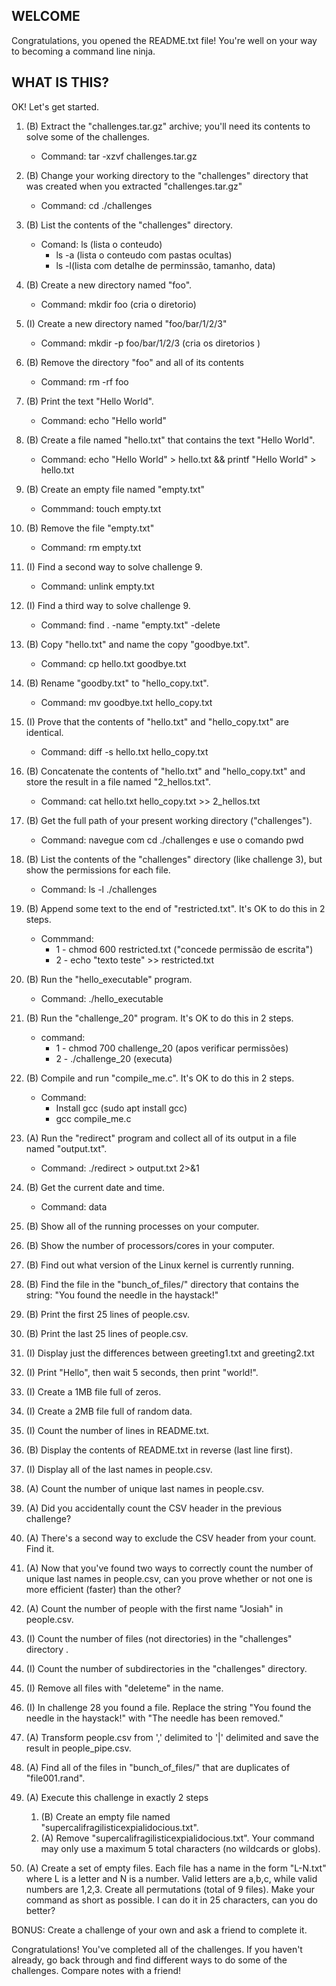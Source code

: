 WELCOME
--------------------------------------------------------------------------------
Congratulations, you opened the README.txt file! You're well on your way to
becoming a command line ninja.

WHAT IS THIS?
--------------------------------------------------------------------------------

OK! Let's get started.

1. (B) Extract the "challenges.tar.gz" archive; you'll need its contents to
   solve some of the challenges.
      - Command: tar -xzvf challenges.tar.gz

2. (B) Change your working directory to the "challenges" directory that was
   created when you extracted "challenges.tar.gz"
	- Command: cd ./challenges

3. (B) List the contents of the "challenges" directory.
	- Comand: ls (lista o conteudo)
		- ls -a (lista o conteudo com pastas ocultas)
		- ls -l(lista com detalhe de perminssão, tamanho, data)

4. (B) Create a new directory named "foo".
	- Command: mkdir foo (cria o diretorio)

5. (I) Create a new directory named "foo/bar/1/2/3"
	- Command: mkdir -p foo/bar/1/2/3 (cria os diretorios
)
6. (B) Remove the directory "foo" and all of its contents
	- Command: rm -rf foo

7. (B) Print the text "Hello World".
	- Command: echo "Hello world"

8. (B) Create a file named "hello.txt" that contains the text "Hello World".
	- Command: echo "Hello World" > hello.txt && printf "Hello World" > hello.txt

9. (B) Create an empty file named "empty.txt"
	- Commmand: touch empty.txt

10. (B) Remove the file "empty.txt"
	- Command: rm empty.txt

11. (I) Find a second way to solve challenge 9.
	- Command: unlink empty.txt

12. (I) Find a third way to solve challenge 9.
	- Command: find . -name "empty.txt" -delete

13. (B) Copy "hello.txt" and name the copy "goodbye.txt".
	- Command: cp hello.txt goodbye.txt

14. (B) Rename "goodby.txt" to "hello_copy.txt".
	- Command: mv goodbye.txt  hello_copy.txt

15. (I) Prove that the contents of "hello.txt" and "hello_copy.txt" are
    identical.
	- Command: diff -s hello.txt hello_copy.txt
 
16. (B) Concatenate the contents of "hello.txt" and "hello_copy.txt" and store
    the result in a file named "2_hellos.txt".
	- Command: cat hello.txt hello_copy.txt >> 2_hellos.txt

17. (B) Get the full path of your present working directory ("challenges").
	- Command: navegue com cd ./challenges e use o comando  pwd 

18. (B) List the contents of the "challenges" directory (like challenge 3), but
    show the permissions for each file.
	- Command: ls -l ./challenges

19. (B) Append some text to the end of "restricted.txt". It's OK to do this in
    2 steps.
	- Commmand: 
		- 1 - chmod 600 restricted.txt ("concede permissão de escrita")
		- 2 - echo "texto teste" >> restricted.txt

20. (B) Run the "hello_executable" program.
	- Command: ./hello_executable

21. (B) Run the "challenge_20" program. It's OK to do this in 2 steps.
	- command:
		- 1 - chmod 700 challenge_20 (apos verificar permissões)
		- 2 - ./challenge_20 (executa)

22. (B) Compile and run "compile_me.c". It's OK to do this in 2 steps.
	- Command: 
		- Install gcc (sudo apt install gcc)
		- gcc compile_me.c

23. (A) Run the "redirect" program and collect all of its output in a file
    named "output.txt".
	- Command: ./redirect > output.txt 2>&1

24. (B) Get the current date and time.
	- Command: data

25. (B) Show all of the running processes on your computer.

26. (B) Show the number of processors/cores in your computer.

27. (B) Find out what version of the Linux kernel is currently running.

28. (B) Find the file in the "bunch_of_files/" directory that contains the string:
    "You found the needle in the haystack!"

29. (B) Print the first 25 lines of people.csv.

30. (B) Print the last 25 lines of people.csv.

31. (I) Display just the differences between greeting1.txt and greeting2.txt

32. (I) Print "Hello", then wait 5 seconds, then print "world!".

33. (I) Create a 1MB file full of zeros.

34. (I) Create a 2MB file full of random data.

35. (I) Count the number of lines in README.txt.

36. (B) Display the contents of README.txt in reverse (last line first).

37. (I) Display all of the last names in people.csv.

38. (A) Count the number of unique last names in people.csv.

39. (A) Did you accidentally count the CSV header in the previous challenge?

40. (A) There's a second way to exclude the CSV header from your count. Find it.

41. (A) Now that you've found two ways to correctly count the number of unique
    last names in people.csv, can you prove whether or not one is more efficient
    (faster) than the other?

42. (A) Count the number of people with the first name "Josiah" in people.csv.

43. (I) Count the number of files (not directories) in the "challenges" directory .

44. (I) Count the number of subdirectories in the "challenges" directory.

45. (I) Remove all files with "deleteme" in the name.

46. (I) In challenge 28 you found a file. Replace the string "You found the
    needle in the haystack!" with "The needle has been removed."

47. (A) Transform people.csv from ',' delimited to '|' delimited and save the result in people_pipe.csv.

48. (A) Find all of the files in "bunch_of_files/" that are duplicates of "file001.rand".

49. (A) Execute this challenge in exactly 2 steps

    1) (B) Create an empty file named "supercalifragilisticexpialidocious.txt".
    2) (A) Remove "supercalifragilisticexpialidocious.txt". Your command may
           only use a maximum 5 total characters (no wildcards or globs).

50. (A) Create a set of empty files. Each file has a name in the form "L-N.txt"
    where L is a letter and N is a number. Valid letters are a,b,c, while valid
    numbers are 1,2,3. Create all permutations (total of 9 files). Make your
    command as short as possible. I can do it in 25 characters, can you do
    better?

BONUS: Create a challenge of your own and ask a friend to complete it.

Congratulations! You've completed all of the challenges. If you haven't
already, go back through and find different ways to do some of the challenges.
Compare notes with a friend!
